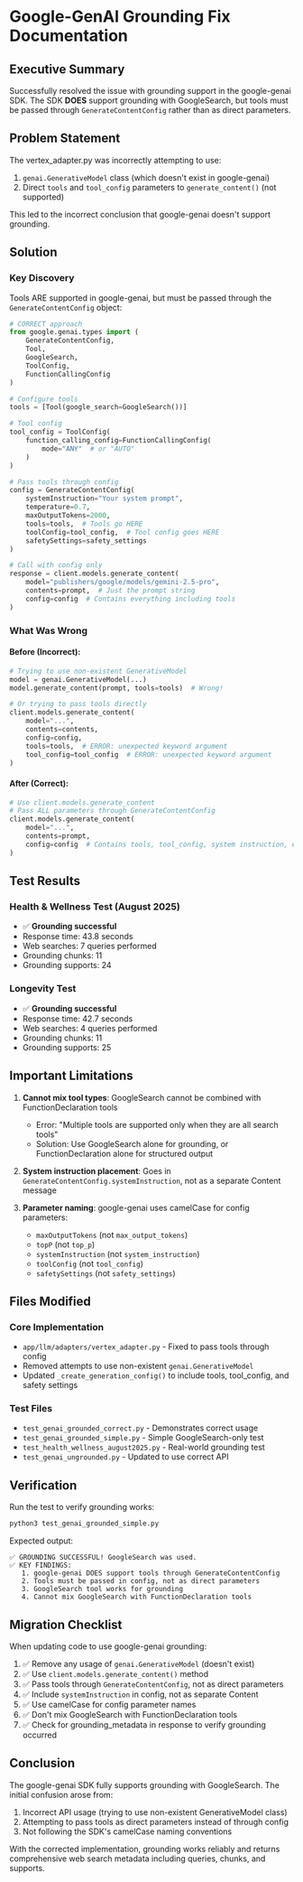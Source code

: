 # Google-GenAI Grounding Fix Documentation

## Executive Summary
Successfully resolved the issue with grounding support in the google-genai SDK. The SDK **DOES** support grounding with GoogleSearch, but tools must be passed through `GenerateContentConfig` rather than as direct parameters.

## Problem Statement
The vertex_adapter.py was incorrectly attempting to use:
1. `genai.GenerativeModel` class (which doesn't exist in google-genai)
2. Direct `tools` and `tool_config` parameters to `generate_content()` (not supported)

This led to the incorrect conclusion that google-genai doesn't support grounding.

## Solution

### Key Discovery
Tools ARE supported in google-genai, but must be passed through the `GenerateContentConfig` object:

```python
# CORRECT approach
from google.genai.types import (
    GenerateContentConfig,
    Tool,
    GoogleSearch,
    ToolConfig,
    FunctionCallingConfig
)

# Configure tools
tools = [Tool(google_search=GoogleSearch())]

# Tool config
tool_config = ToolConfig(
    function_calling_config=FunctionCallingConfig(
        mode="ANY"  # or "AUTO"
    )
)

# Pass tools through config
config = GenerateContentConfig(
    systemInstruction="Your system prompt",
    temperature=0.7,
    maxOutputTokens=2000,
    tools=tools,  # Tools go HERE
    toolConfig=tool_config,  # Tool config goes HERE
    safetySettings=safety_settings
)

# Call with config only
response = client.models.generate_content(
    model="publishers/google/models/gemini-2.5-pro",
    contents=prompt,  # Just the prompt string
    config=config  # Contains everything including tools
)
```

### What Was Wrong

#### Before (Incorrect):
```python
# Trying to use non-existent GenerativeModel
model = genai.GenerativeModel(...)
model.generate_content(prompt, tools=tools)  # Wrong!

# Or trying to pass tools directly
client.models.generate_content(
    model="...",
    contents=contents,
    config=config,
    tools=tools,  # ERROR: unexpected keyword argument
    tool_config=tool_config  # ERROR: unexpected keyword argument
)
```

#### After (Correct):
```python
# Use client.models.generate_content
# Pass ALL parameters through GenerateContentConfig
client.models.generate_content(
    model="...",
    contents=prompt,
    config=config  # Contains tools, tool_config, system instruction, etc.
)
```

## Test Results

### Health & Wellness Test (August 2025)
- ✅ **Grounding successful**
- Response time: 43.8 seconds
- Web searches: 7 queries performed
- Grounding chunks: 11
- Grounding supports: 24

### Longevity Test
- ✅ **Grounding successful**
- Response time: 42.7 seconds  
- Web searches: 4 queries performed
- Grounding chunks: 11
- Grounding supports: 25

## Important Limitations

1. **Cannot mix tool types**: GoogleSearch cannot be combined with FunctionDeclaration tools
   - Error: "Multiple tools are supported only when they are all search tools"
   - Solution: Use GoogleSearch alone for grounding, or FunctionDeclaration alone for structured output

2. **System instruction placement**: Goes in `GenerateContentConfig.systemInstruction`, not as a separate Content message

3. **Parameter naming**: google-genai uses camelCase for config parameters:
   - `maxOutputTokens` (not `max_output_tokens`)
   - `topP` (not `top_p`)
   - `systemInstruction` (not `system_instruction`)
   - `toolConfig` (not `tool_config`)
   - `safetySettings` (not `safety_settings`)

## Files Modified

### Core Implementation
- `app/llm/adapters/vertex_adapter.py` - Fixed to pass tools through config
- Removed attempts to use non-existent `genai.GenerativeModel`
- Updated `_create_generation_config()` to include tools, tool_config, and safety settings

### Test Files
- `test_genai_grounded_correct.py` - Demonstrates correct usage
- `test_genai_grounded_simple.py` - Simple GoogleSearch-only test
- `test_health_wellness_august2025.py` - Real-world grounding test
- `test_genai_ungrounded.py` - Updated to use correct API

## Verification

Run the test to verify grounding works:
```bash
python3 test_genai_grounded_simple.py
```

Expected output:
```
✅ GROUNDING SUCCESSFUL! GoogleSearch was used.
✅ KEY FINDINGS:
   1. google-genai DOES support tools through GenerateContentConfig
   2. Tools must be passed in config, not as direct parameters
   3. GoogleSearch tool works for grounding
   4. Cannot mix GoogleSearch with FunctionDeclaration tools
```

## Migration Checklist

When updating code to use google-genai grounding:

1. ✅ Remove any usage of `genai.GenerativeModel` (doesn't exist)
2. ✅ Use `client.models.generate_content()` method
3. ✅ Pass tools through `GenerateContentConfig`, not as direct parameters
4. ✅ Include `systemInstruction` in config, not as separate Content
5. ✅ Use camelCase for config parameter names
6. ✅ Don't mix GoogleSearch with FunctionDeclaration tools
7. ✅ Check for grounding_metadata in response to verify grounding occurred

## Conclusion

The google-genai SDK fully supports grounding with GoogleSearch. The initial confusion arose from:
1. Incorrect API usage (trying to use non-existent GenerativeModel class)
2. Attempting to pass tools as direct parameters instead of through config
3. Not following the SDK's camelCase naming conventions

With the corrected implementation, grounding works reliably and returns comprehensive web search metadata including queries, chunks, and supports.